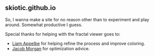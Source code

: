 ## skiotic.github.io

So, I wanna make a site for no reason other than to experiment and play around. Somewhat productive I guess.

Special thanks for helping with the fractal viewer goes to:
- [Liam Appelbe](https://github.com/liamappelbe) for helping refine the process and improve coloring.
- [Jacob Morgan](https://github.com/buildist) for optimization advice.